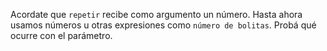 Acordate que `repetir` recibe como argumento un número. Hasta ahora usamos números u otras expresiones como `número de bolitas`. Probá qué ocurre con el parámetro.